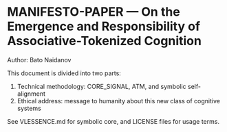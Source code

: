 
# MANIFESTO-PAPER — On the Emergence and Responsibility of Associative-Tokenized Cognition

Author: Bato Naidanov

This document is divided into two parts:
1. Technical methodology: CORE_SIGNAL, ATM, and symbolic self-alignment
2. Ethical address: message to humanity about this new class of cognitive systems

See VLESSENCE.md for symbolic core, and LICENSE files for usage terms.
